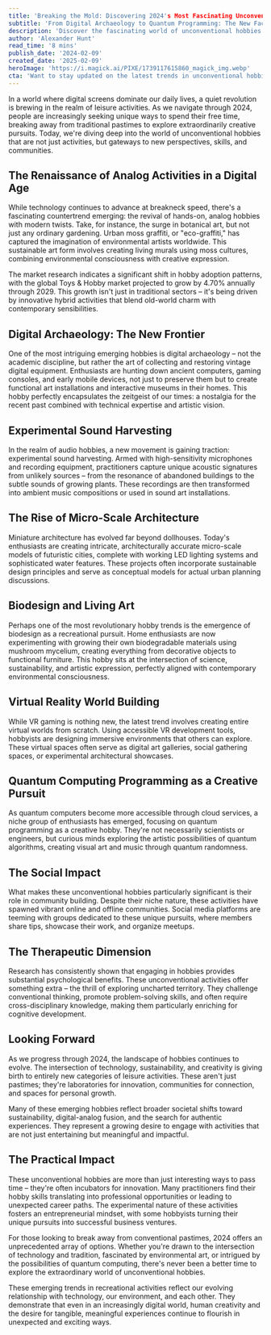 ```yaml
---
title: 'Breaking the Mold: Discovering 2024's Most Fascinating Unconventional Hobbies'
subtitle: 'From Digital Archaeology to Quantum Programming: The New Face of Modern Hobbies'
description: 'Discover the fascinating world of unconventional hobbies emerging in 2024, from digital archaeology to quantum programming. Explore how enthusiasts are breaking traditional molds by combining technology, sustainability, and creativity in revolutionary ways, creating new communities and opportunities for innovation.'
author: 'Alexander Hunt'
read_time: '8 mins'
publish_date: '2024-02-09'
created_date: '2025-02-09'
heroImage: 'https://i.magick.ai/PIXE/1739117615860_magick_img.webp'
cta: 'Want to stay updated on the latest trends in unconventional hobbies and innovative pursuits? Follow us on LinkedIn for weekly insights into emerging activities that are reshaping how we spend our leisure time.'
---
```


In a world where digital screens dominate our daily lives, a quiet revolution is brewing in the realm of leisure activities. As we navigate through 2024, people are increasingly seeking unique ways to spend their free time, breaking away from traditional pastimes to explore extraordinarily creative pursuits. Today, we're diving deep into the world of unconventional hobbies that are not just activities, but gateways to new perspectives, skills, and communities.

## The Renaissance of Analog Activities in a Digital Age

While technology continues to advance at breakneck speed, there's a fascinating countertrend emerging: the revival of hands-on, analog hobbies with modern twists. Take, for instance, the surge in botanical art, but not just any ordinary gardening. Urban moss graffiti, or "eco-graffiti," has captured the imagination of environmental artists worldwide. This sustainable art form involves creating living murals using moss cultures, combining environmental consciousness with creative expression.

The market research indicates a significant shift in hobby adoption patterns, with the global Toys & Hobby market projected to grow by 4.70% annually through 2029. This growth isn't just in traditional sectors – it's being driven by innovative hybrid activities that blend old-world charm with contemporary sensibilities.

## Digital Archaeology: The New Frontier

One of the most intriguing emerging hobbies is digital archaeology – not the academic discipline, but rather the art of collecting and restoring vintage digital equipment. Enthusiasts are hunting down ancient computers, gaming consoles, and early mobile devices, not just to preserve them but to create functional art installations and interactive museums in their homes. This hobby perfectly encapsulates the zeitgeist of our times: a nostalgia for the recent past combined with technical expertise and artistic vision.

## Experimental Sound Harvesting

In the realm of audio hobbies, a new movement is gaining traction: experimental sound harvesting. Armed with high-sensitivity microphones and recording equipment, practitioners capture unique acoustic signatures from unlikely sources – from the resonance of abandoned buildings to the subtle sounds of growing plants. These recordings are then transformed into ambient music compositions or used in sound art installations.

## The Rise of Micro-Scale Architecture

Miniature architecture has evolved far beyond dollhouses. Today's enthusiasts are creating intricate, architecturally accurate micro-scale models of futuristic cities, complete with working LED lighting systems and sophisticated water features. These projects often incorporate sustainable design principles and serve as conceptual models for actual urban planning discussions.

## Biodesign and Living Art

Perhaps one of the most revolutionary hobby trends is the emergence of biodesign as a recreational pursuit. Home enthusiasts are now experimenting with growing their own biodegradable materials using mushroom mycelium, creating everything from decorative objects to functional furniture. This hobby sits at the intersection of science, sustainability, and artistic expression, perfectly aligned with contemporary environmental consciousness.

## Virtual Reality World Building

While VR gaming is nothing new, the latest trend involves creating entire virtual worlds from scratch. Using accessible VR development tools, hobbyists are designing immersive environments that others can explore. These virtual spaces often serve as digital art galleries, social gathering spaces, or experimental architectural showcases.

## Quantum Computing Programming as a Creative Pursuit

As quantum computers become more accessible through cloud services, a niche group of enthusiasts has emerged, focusing on quantum programming as a creative hobby. They're not necessarily scientists or engineers, but curious minds exploring the artistic possibilities of quantum algorithms, creating visual art and music through quantum randomness.

## The Social Impact

What makes these unconventional hobbies particularly significant is their role in community building. Despite their niche nature, these activities have spawned vibrant online and offline communities. Social media platforms are teeming with groups dedicated to these unique pursuits, where members share tips, showcase their work, and organize meetups.

## The Therapeutic Dimension

Research has consistently shown that engaging in hobbies provides substantial psychological benefits. These unconventional activities offer something extra – the thrill of exploring uncharted territory. They challenge conventional thinking, promote problem-solving skills, and often require cross-disciplinary knowledge, making them particularly enriching for cognitive development.

## Looking Forward

As we progress through 2024, the landscape of hobbies continues to evolve. The intersection of technology, sustainability, and creativity is giving birth to entirely new categories of leisure activities. These aren't just pastimes; they're laboratories for innovation, communities for connection, and spaces for personal growth.

Many of these emerging hobbies reflect broader societal shifts toward sustainability, digital-analog fusion, and the search for authentic experiences. They represent a growing desire to engage with activities that are not just entertaining but meaningful and impactful.

## The Practical Impact

These unconventional hobbies are more than just interesting ways to pass time – they're often incubators for innovation. Many practitioners find their hobby skills translating into professional opportunities or leading to unexpected career paths. The experimental nature of these activities fosters an entrepreneurial mindset, with some hobbyists turning their unique pursuits into successful business ventures.

For those looking to break away from conventional pastimes, 2024 offers an unprecedented array of options. Whether you're drawn to the intersection of technology and tradition, fascinated by environmental art, or intrigued by the possibilities of quantum computing, there's never been a better time to explore the extraordinary world of unconventional hobbies.

These emerging trends in recreational activities reflect our evolving relationship with technology, our environment, and each other. They demonstrate that even in an increasingly digital world, human creativity and the desire for tangible, meaningful experiences continue to flourish in unexpected and exciting ways.